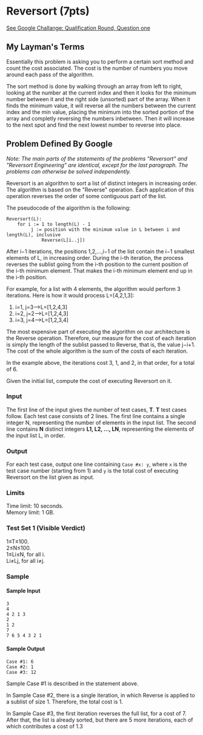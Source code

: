 ﻿# Reversort (7pts)
 [See Google Challange: Qualification Round, Question one](https://codingcompetitions.withgoogle.com/codejam/round/000000000043580a/00000000006d0a5c)
 
## My Layman's Terms

Essentially this problem is asking you to perform a certain sort method and count the cost associated. The cost is the number of numbers you move around each pass of the algorithm. 

The sort method is done by walking through an array from left to right, looking at the number at the current index and then it looks for the minimum number between it and the right side (unsorted) part of the array. When it finds the minimum value, it will reverse all the numbers between the current index and the min value, placing the minimum into the sorted portion of the array and completly reversing the numbers inbetween. Then it will increase to the next spot and find the next lowest number to reverse into place. 

## Problem Defined By Google
_Note: The main parts of the statements of the problems "Reversort" and "Reversort Engineering" are identical, except for the last paragraph. The problems can otherwise be solved independently._

Reversort is an algorithm to sort a list of distinct integers in increasing order. The algorithm is based on the "Reverse" operation. Each application of this operation reverses the order of some contiguous part of the list.

The pseudocode of the algorithm is the following:

	Reversort(L):  
		for i := 1 to length(L) - 1
   			 j := position with the minimum value in L between i and length(L), inclusive
   				 Reverse(L[i..j])

After i−1 iterations, the positions 1,2,…,i−1 of the list contain the i−1 smallest elements of L, in increasing order. During the i-th iteration, the process reverses the sublist going from the i-th position to the current position of the i-th minimum element. That makes the i-th minimum element end up in the i-th position.

For example, for a list with 4 elements, the algorithm would perform 3 iterations. Here is how it would process L=[4,2,1,3]:

1. i=1, j=3⟶L=[1,2,4,3]
2. i=2, j=2⟶L=[1,2,4,3]
3. i=3, j=4⟶L=[1,2,3,4]

The most expensive part of executing the algorithm on our architecture is the Reverse operation. Therefore, our measure for the cost of each iteration is simply the length of the sublist passed to Reverse, that is, the value j−i+1. The cost of the whole algorithm is the sum of the costs of each iteration.

In the example above, the iterations cost 3, 1, and 2, in that order, for a total of 6.

Given the initial list, compute the cost of executing Reversort on it.

### Input
The first line of the input gives the number of test cases, **T**. **T** test cases follow. Each test case consists of 2 lines. The first line contains a single integer N, representing the number of elements in the input list. The second line contains **N** distinct integers **L1, L2, ..., LN**, representing the elements of the input list L, in order.

### Output
For each test case, output one line containing `Case #x: y`, where `x` is the test case number (starting from 1) and `y` is the total cost of executing Reversort on the list given as input.

### Limits
Time limit: 10 seconds.  
Memory limit: 1 GB.

### Test Set 1 (Visible Verdict)
1≤T≤100.  
2≤N≤100.  
1≤Li≤N, for all i.  
Li≠Lj, for all i≠j.

### Sample

#### Sample Input
	3  
	4  
	4 2 1 3  
	2  
	1 2  
	7  
	7 6 5 4 3 2 1  

#### Sample Output
	Case #1: 6  
	Case #2: 1  
	Case #3: 12  

Sample Case #1 is described in the statement above.

In Sample Case #2, there is a single iteration, in which Reverse is applied to a sublist of size 1. Therefore, the total cost is 1.

In Sample Case #3, the first iteration reverses the full list, for a cost of 7. After that, the list is already sorted, but there are 5 more iterations, each of which contributes a cost of 1.3
